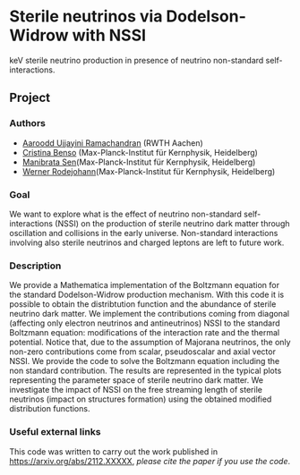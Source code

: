 # Sterile neutrinos via Dodelson-Widrow with NSSI
keV sterile neutrino production in presence of neutrino non-standard self-interactions.

## Project

### Authors 
- [Aaroodd Ujjayini Ramachandran](https://github.com/aaroodd) (RWTH Aachen)
- [Cristina Benso](https://github.com/cristinabenso92) (Max-Planck-Institut für Kernphysik, Heidelberg)
- [Manibrata Sen]()(Max-Planck-Institut für Kernphysik, Heidelberg)
- [Werner Rodejohann]()(Max-Planck-Institut für Kernphysik, Heidelberg)

### Goal
We want to explore what is the effect of neutrino non-standard self-interactions (NSSI) on the production of sterile neutrino dark matter through oscillation and collisions in the early universe. Non-standard interactions involving also sterile neutrinos and charged leptons are left to future work.

### Description
We provide a Mathematica implementation of the Boltzmann equation for the standard Dodelson-Widrow production mechanism. 
With this code it is possible to obtain the distribtution function and the abundance of sterile neutrino dark matter. 
We implement the contributions coming from diagonal (affecting only electron neutrinos and antineutrinos) NSSI to the standard Boltzmann equation: modifications of the interaction rate and the thermal potential. 
Notice that, due to the assumption of Majorana neutrinos, the only non-zero contributions come from scalar, pseudoscalar and axial vector NSSI.
We provide the code to solve the Boltzmann equation including the non standard contribution. The results are represented in the typical plots representing the parameter space of sterile neutrino dark matter. 
We investigate the impact of NSSI on the free streaming length of sterile neutrinos (impact on structures formation) using the obtained modified distribution functions.

### Useful external links
This code was written to carry out the work published in https://arxiv.org/abs/2112.XXXXX, _please cite the paper if you use the code_.
